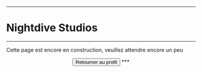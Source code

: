 ***
# Nightdive Studios
***
Cette page est encore en construction, veuillez attendre encore un peu

<div align="center"><button onclick="window.location.href='https://vhascoet-pro.github.io/portfolio-bts.github.io/about';">Retourner au profil</button>
***
